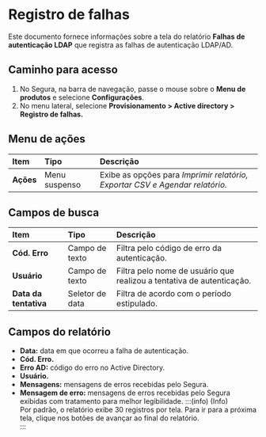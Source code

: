 # Registro de falhas

Este documento fornece informações sobre a tela do relatório **Falhas de autenticação LDAP** que registra as falhas de autenticação LDAP/AD.

## Caminho para acesso
1. No Segura, na barra de navegação, passe o mouse sobre o **Menu de produtos** e selecione **Configurações**.  
2. No menu lateral, selecione **Provisionamento \> Active directory \> Registro de falhas.**

## Menu de ações
| Item | Tipo | Descrição |
| :---- | :---- | :---- |
| **Ações** | Menu suspenso | Exibe as opções para *Imprimir relatório, Exportar CSV e Agendar relatório.* |

## Campos de busca
| Item | Tipo | Descrição |
| :---- | :---- | :---- |
| **Cód. Erro** | Campo de texto | Filtra pelo código de erro da autenticação. |
| **Usuário** | Campo de texto | Filtra pelo nome de usuário que realizou a tentativa de autenticação. |
| **Data da tentativa** | Seletor de data | Filtra de acordo com o período estipulado. |

## Campos do relatório
* **Data:** data em que ocorreu a falha de autenticação.  
* **Cód. Erro.**  
* **Erro AD:** código do erro no Active Directory.  
* **Usuário.**  
* **Mensagens:** mensagens de erros recebidas pelo Segura.  
* **Mensagem de erro:** mensagens de erros recebidas pelo Segura exibidas com tratamento para melhor legibilidade.
:::(info) (Info)  
Por padrão, o relatório exibe 30 registros por tela. Para ir para a próxima tela, clique nos botões de avançar ao final do relatório.  
:::